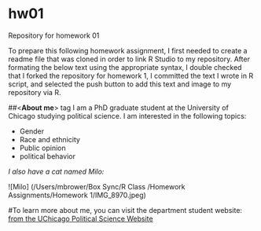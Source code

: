 

# hw01
Repository for homework 01

To prepare this following homework assignment, I first needed to create a readme file that was cloned in order to link R Studio to my repository. After formating the below text using the appropriate syntax, I double checked that I forked the repository for homework 1, I committed the text I wrote in R script, and selected the push button to add this text and image to my repository via R. 

##<**About me**> tag
I am a PhD graduate student at the University of Chicago studying political science. I am interested in the following topics:

* Gender
* Race and ethnicity
* Public opinion
* political behavior

*I also have a cat named Milo:*

![Milo] (/Users/mbrower/Box Sync/R Class /Homework Assignments/Homework 1/IMG_8970.jpeg)

#To learn more about me, you can visit the department student website: [from the UChicago Political Science Website](http://political-science.uchicago.edu/directory/margaret-brower)


